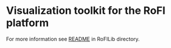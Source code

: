 # Visualization toolkit for the RoFI platform

For more information see [README](https://github.com/paradise-fi/RoFI/blob/master/RoFILib/README.md) in RoFILib directory. 
